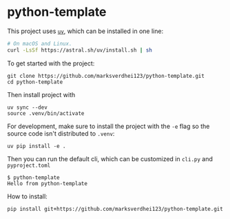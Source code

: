# python-template

This project uses [`uv`](https://github.com/astral-sh/uv), which can be installed in one line: 
```bash
# On macOS and Linux.
curl -LsSf https://astral.sh/uv/install.sh | sh
```

To get started with the project:

```
git clone https://github.com/marksverdhei123/python-template.git
cd python-template
```

Then install project with
```
uv sync --dev
source .venv/bin/activate
```

For development, make sure to install the project with the `-e` flag 
so the source code isn't distributed to `.venv`:
```
uv pip install -e .
```

Then you can run the default cli, which can be customized in `cli.py` and `pyproject.toml`  
```
$ python-template
Hello from python-template
```

How to install:
```bash
pip install git+https://github.com/marksverdhei123/python-template.git
```
